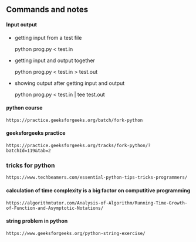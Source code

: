 ## Commands and notes

#### Input output

- getting input from a test file

    python prog.py < test.in

- getting input and output together

    python prog.py < test.in > test.out

- showing output after getting input and output

    python prog.py < test.in | tee test.out

#### python course
    https://practice.geeksforgeeks.org/batch/fork-python

#### geeksforgeeks practice

    https://practice.geeksforgeeks.org/tracks/fork-python/?batchId=119&tab=2

### tricks for python
    https://www.techbeamers.com/essential-python-tips-tricks-programmers/

#### calculation of time complexity is a big factor on computitive programming
    https://algorithmtutor.com/Analysis-of-Algorithm/Running-Time-Growth-of-Function-and-Asymptotic-Notations/

#### string problem in python
    https://www.geeksforgeeks.org/python-string-exercise/
